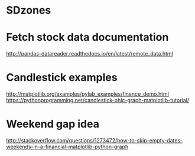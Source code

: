 # SDzones

# Fetch stock data documentation
http://pandas-datareader.readthedocs.io/en/latest/remote_data.html
# Candlestick examples
http://matplotlib.org/examples/pylab_examples/finance_demo.html
https://pythonprogramming.net/candlestick-ohlc-graph-matplotlib-tutorial/
# Weekend gap idea
http://stackoverflow.com/questions/1273472/how-to-skip-empty-dates-weekends-in-a-financial-matplotlib-python-graph